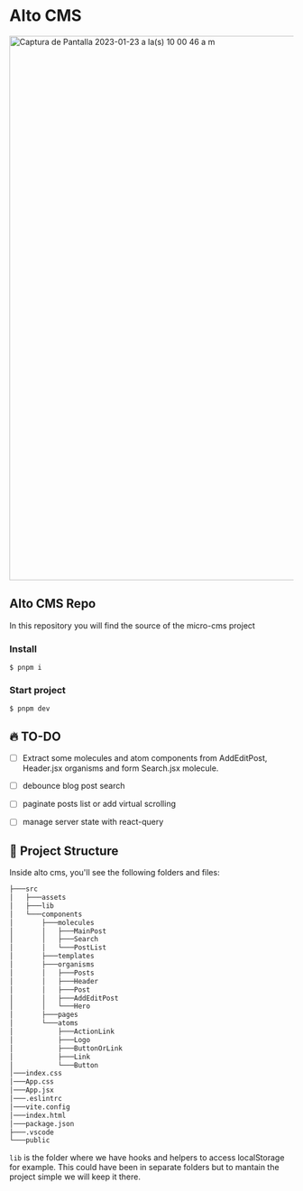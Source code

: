 # Alto CMS

<img width="966" alt="Captura de Pantalla 2023-01-23 a la(s) 10 00 46 a  m" src="https://slug.vercel.app/s/fsDXGd">

## Alto CMS Repo
 
In this repository you will find the source of the micro-cms project

### Install
```
$ pnpm i
```

### Start project

```
$ pnpm dev
```

## 🔥 TO-DO

- [ ] Extract some molecules and atom components from AddEditPost, Header.jsx organisms and form Search.jsx molecule.
- [ ] debounce blog post search
- [ ] paginate posts list or add virtual scrolling
- [ ] manage server state with react-query


## 🚀 Project Structure
Inside alto cms, you'll see the following folders and files:

``` bash
├───src
│   ├───assets
│   ├───lib
│   └───components
│       ├───molecules
│       │   ├───MainPost
│       │   ├───Search
│       │   └───PostList
│       ├───templates
│       ├───organisms
│       │   ├───Posts
│       │   ├───Header
│       │   ├───Post
│       │   ├───AddEditPost
│       │   └───Hero
│       ├───pages
│       └───atoms
│           ├───ActionLink
│           ├───Logo
│           ├───ButtonOrLink
│           ├───Link
│           └───Button
│───index.css
│───App.css
│───App.jsx
│───.eslintrc
│───vite.config
│───index.html
│───package.json
├───.vscode
└───public

```

`lib` is the folder where we have hooks and helpers to access localStorage for example. This could have been in separate
folders but to mantain the project simple we will keep it there.